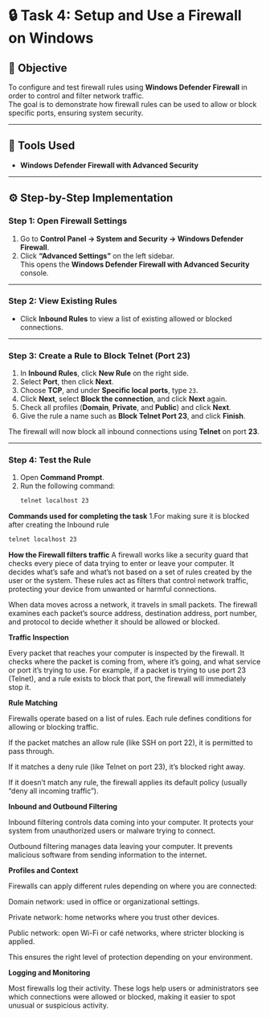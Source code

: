 # 🔒 Task 4: Setup and Use a Firewall on Windows

## 🎯 Objective
To configure and test firewall rules using **Windows Defender Firewall** in order to control and filter network traffic.  
The goal is to demonstrate how firewall rules can be used to allow or block specific ports, ensuring system security.

---

## 🧰 Tools Used
- **Windows Defender Firewall with Advanced Security**

---

## ⚙️ Step-by-Step Implementation

### **Step 1: Open Firewall Settings**
1. Go to **Control Panel → System and Security → Windows Defender Firewall**.  
2. Click **“Advanced Settings”** on the left sidebar.  
   This opens the **Windows Defender Firewall with Advanced Security** console.

---

### **Step 2: View Existing Rules**
- Click **Inbound Rules** to view a list of existing allowed or blocked connections.

---

### **Step 3: Create a Rule to Block Telnet (Port 23)**
1. In **Inbound Rules**, click **New Rule** on the right side.  
2. Select **Port**, then click **Next**.  
3. Choose **TCP**, and under **Specific local ports**, type `23`.  
4. Click **Next**, select **Block the connection**, and click **Next** again.  
5. Check all profiles (**Domain**, **Private**, and **Public**) and click **Next**.  
6. Give the rule a name such as **Block Telnet Port 23**, and click **Finish**.

 The firewall will now block all inbound connections using **Telnet** on port **23**.

---

### **Step 4: Test the Rule**
1. Open **Command Prompt**.  
2. Run the following command:
   ```cmd
   telnet localhost 23

**Commands used for completing the task**
1.For making sure it is blocked after creating the Inbound rule 
```cmd
telnet localhost 23
```

**How the Firewall filters traffic**
A firewall works like a security guard that checks every piece of data trying to enter or leave your computer. It decides what’s safe and what’s not based on a set of rules created by the user or the system. These rules act as filters that control network traffic, protecting your device from unwanted or harmful connections.

When data moves across a network, it travels in small packets. The firewall examines each packet’s source address, destination address, port number, and protocol to decide whether it should be allowed or blocked.

**Traffic Inspection**

Every packet that reaches your computer is inspected by the firewall. It checks where the packet is coming from, where it’s going, and what service or port it’s trying to use. For example, if a packet is trying to use port 23 (Telnet), and a rule exists to block that port, the firewall will immediately stop it.

**Rule Matching**

Firewalls operate based on a list of rules. Each rule defines conditions for allowing or blocking traffic.

If the packet matches an allow rule (like SSH on port 22), it is permitted to pass through.

If it matches a deny rule (like Telnet on port 23), it’s blocked right away.

If it doesn’t match any rule, the firewall applies its default policy (usually “deny all incoming traffic”).

 **Inbound and Outbound Filtering**

Inbound filtering controls data coming into your computer. It protects your system from unauthorized users or malware trying to connect.

Outbound filtering manages data leaving your computer. It prevents malicious software from sending information to the internet.

**Profiles and Context**

Firewalls can apply different rules depending on where you are connected:

Domain network: used in office or organizational settings.

Private network: home networks where you trust other devices.

Public network: open Wi-Fi or café networks, where stricter blocking is applied.

This ensures the right level of protection depending on your environment.

**Logging and Monitoring**

Most firewalls log their activity. These logs help users or administrators see which connections were allowed or blocked, making it easier to spot unusual or suspicious activity.




